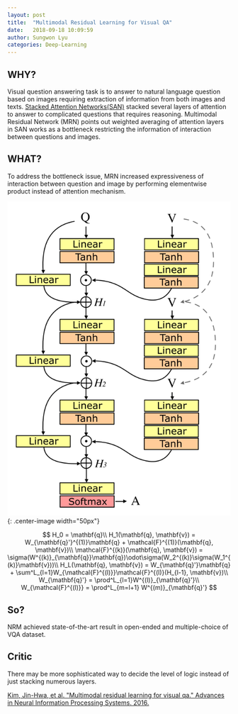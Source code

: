 ```yaml
---
layout: post
title:  "Multimodal Residual Learning for Visual QA"
date:   2018-09-18 10:09:59
author: Sungwon Lyu
categories: Deep-Learning
---
```


## WHY? 
Visual question answering task is to answer to natural language question based on images requiring extraction of information from both images and texts. [Stacked Attention Networks(SAN)](https://lyusungwon.github.io/deep-learning/2018/09/19/san.html) stacked several layers of attention to answer to complicated questions that requires reasoning. Multimodal Residual Network (MRN) points out weighted averaging of attention layers in SAN works as a bottleneck restricting the information of interaction between questions and images. 

## WHAT?
To address the bottleneck issue, MRN increased expressiveness of interaction between question and image by performing elementwise product instead of attention mechanism.

![image](/assets/images/mrn.png){: .center-image width="50px"}

$$
H_0 = \mathbf{q}\\
H_1(\mathbf{q}, \mathbf{v}) = W_{\mathbf{q}'}^{(1)}\mathbf{q} + \mathcal{F}^{(1)}(\mathbf{q}, \mathbf{v})\\
\mathcal{F}^{(k)}(\mathbf{q}, \mathbf{v}) = \sigma(W^{(k)}_{\mathbf{q}}\mathbf{q})\odot\sigma(W_2^{(k)}\sigma(W_1^{(k)}\mathbf{v}))\\
H_L(\mathbf{q}, \mathbf{v}) =  W_{\mathbf{q}'}\mathbf{q} + \sum^L_{l=1}W_{\mathcal{F}^{(l)}}\mathcal{F}^{(l)}(H_{l-1}, \mathbf{v})\\
W_{\mathbf{q}'} = \prod^L_{l=1}W^{(l)}_{\mathbf{q}'}\\
W_{\mathcal{F}^{(l)}} = \prod^L_{m=l+1} W^{(m)}_{\mathbf{q}'}
$$

## So?
NRM achieved state-of-the-art result in open-ended and multiple-choice of VQA dataset.

## Critic
There may be more sophisticated way to decide the level of logic instead of just stacking numerous layers. 

[Kim, Jin-Hwa, et al. "Multimodal residual learning for visual qa." Advances in Neural Information Processing Systems. 2016.](http://papers.nips.cc/paper/6445-multimodal-residual-learning-for-visual-qa)